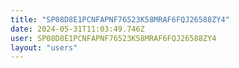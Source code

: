```yaml
---
title: "SP08D8E1PCNFAPNF76523K58MRAF6FQJ26588ZY4"
date: 2024-05-31T11:03:49.746Z
user: SP08D8E1PCNFAPNF76523K58MRAF6FQJ26588ZY4
layout: "users"
---
```

    